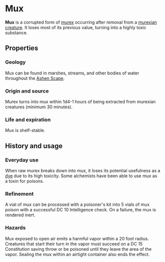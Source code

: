 # Mux

**Mux** is a corrupted form of [murex](../) occurring after removal from a [murexian creature](../../../bestiary/murexian-creature). It loses most of its previous value, turning into a highly toxic substance.

## Properties

### Geology

Mux can be found in marshes, streams, and other bodies of water throughout the [Ashen Scape](../../../mote/esterfell/lenya/ashen-scape).

### Origin and source

Murex turns into mux within 1d4-1 hours of being extracted from murexian creatures (minimum 30 minutes).

### Life and expiration

Mux is shelf-stable.

## History and usage

### Everyday use

When raw murex breaks down into mux, it loses its potential usefulness as a [dye](../murexian-dye) due to its high toxicity. Some alchemists have been able to use mux as a toxin for poisons.

### Refinement

A vial of mux can be processed with a poisoner's kit into 5 vials of mux poison with a successful DC 10 Intelligence check. On a failure, the mux is rendered inert.

### Hazards

Mux exposed to open air emits a harmful vapor within a 20 foot radius. Creatures that start their turn in the vapor must succeed on a DC 15 Constitution saving throw or be poisoned until they leave the area of the vapor. Sealing the mux within an airtight container also ends the effect.
